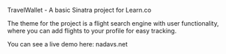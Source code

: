 TravelWallet - A basic Sinatra project for Learn.co

The theme for the project is a flight search engine with user functionality, where you can add flights to your profile for easy tracking.

You can see a live demo here: nadavs.net
